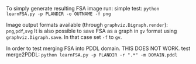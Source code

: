 To simply generate resulting FSA image run:
simple test:
```python learnFSA.py -p PLANDIR -o OUTNAME -f png```

Image output formats available (through ```graphviz.Digraph.render```): ```png```,```pdf```,```svg```
It is also possible to save FSA as a graph in ```gv``` format using ```graphviz.Digraph.save```.
In that case set ```-f``` to ```gv```.

In order to test merging FSA into PDDL domain. THIS DOES NOT WORK.
test merge2PDDL:
```python learnFSA.py -p PLANDIR -r ".*" -m DOMAIN.pddl```


